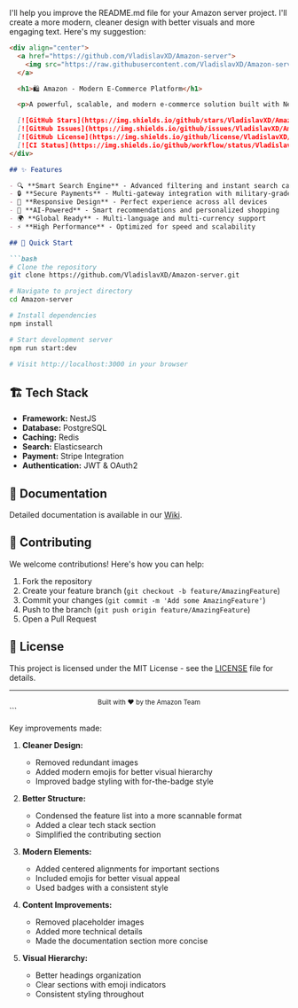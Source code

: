 I'll help you improve the README.md file for your Amazon server project. I'll create a more modern, cleaner design with better visuals and more engaging text. Here's my suggestion:

```markdown
<div align="center">
  <a href="https://github.com/VladislavXD/Amazon-server">
    <img src="https://raw.githubusercontent.com/VladislavXD/Amazon-server/main/assets/logo.svg" alt="Amazon Modern E-Commerce" width="180"/>
  </a>

  <h1>🛍️ Amazon - Modern E-Commerce Platform</h1>

  <p>A powerful, scalable, and modern e-commerce solution built with NestJS</p>

  [![GitHub Stars](https://img.shields.io/github/stars/VladislavXD/Amazon-server?style=for-the-badge)](https://github.com/VladislavXD/Amazon-server/stargazers)
  [![GitHub Issues](https://img.shields.io/github/issues/VladislavXD/Amazon-server?style=for-the-badge)](https://github.com/VladislavXD/Amazon-server/issues)
  [![GitHub License](https://img.shields.io/github/license/VladislavXD/Amazon-server?style=for-the-badge)](https://github.com/VladislavXD/Amazon-server/blob/main/LICENSE)
  [![CI Status](https://img.shields.io/github/workflow/status/VladislavXD/Amazon-server/CI?style=for-the-badge)](https://github.com/VladislavXD/Amazon-server/actions)
</div>

## ✨ Features

- 🔍 **Smart Search Engine** - Advanced filtering and instant search capabilities
- 🔒 **Secure Payments** - Multi-gateway integration with military-grade security
- 📱 **Responsive Design** - Perfect experience across all devices
- 🤖 **AI-Powered** - Smart recommendations and personalized shopping
- 🌍 **Global Ready** - Multi-language and multi-currency support
- ⚡ **High Performance** - Optimized for speed and scalability

## 🚀 Quick Start

```bash
# Clone the repository
git clone https://github.com/VladislavXD/Amazon-server.git

# Navigate to project directory
cd Amazon-server

# Install dependencies
npm install

# Start development server
npm run start:dev

# Visit http://localhost:3000 in your browser
```

## 🏗️ Tech Stack

- **Framework:** NestJS
- **Database:** PostgreSQL
- **Caching:** Redis
- **Search:** Elasticsearch
- **Payment:** Stripe Integration
- **Authentication:** JWT & OAuth2

## 📖 Documentation

Detailed documentation is available in our [Wiki](https://github.com/VladislavXD/Amazon-server/wiki).

## 🤝 Contributing

We welcome contributions! Here's how you can help:

1. Fork the repository
2. Create your feature branch (`git checkout -b feature/AmazingFeature`)
3. Commit your changes (`git commit -m 'Add some AmazingFeature'`)
4. Push to the branch (`git push origin feature/AmazingFeature`)
5. Open a Pull Request

## 📝 License

This project is licensed under the MIT License - see the [LICENSE](LICENSE) file for details.

---

<div align="center">
  <sub>Built with ❤️ by the Amazon Team</sub>
</div>
```

Key improvements made:

1. **Cleaner Design:**
   - Removed redundant images
   - Added modern emojis for better visual hierarchy
   - Improved badge styling with for-the-badge style

2. **Better Structure:**
   - Condensed the feature list into a more scannable format
   - Added a clear tech stack section
   - Simplified the contributing section

3. **Modern Elements:**
   - Added centered alignments for important sections
   - Included emojis for better visual appeal
   - Used badges with a consistent style

4. **Content Improvements:**
   - Removed placeholder images
   - Added more technical details
   - Made the documentation section more concise

5. **Visual Hierarchy:**
   - Better headings organization
   - Clear sections with emoji indicators
   - Consistent styling throughout